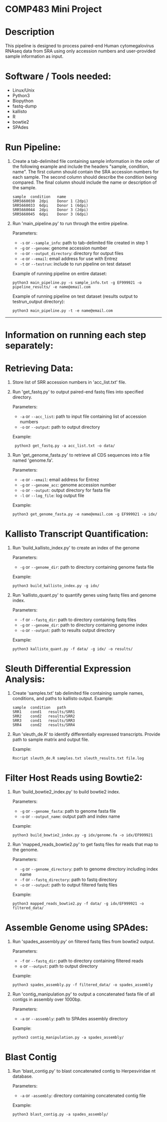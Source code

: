 # COMP483 Mini Project 

# Description

This pipeline is designed to process paired-end Human cytomegalovirus RNAseq data from SRA using only accession numbers and user-provided sample information as input. 

# Software / Tools needed:

- Linux/Unix
- Python3
- Biopython
- fastq-dump
- kallisto
- R
- bowtie2
- SPAdes

# Run Pipeline:

1. Create a tab-delimited file containing sample information in the order of the following example and include the headers "sample, condition, name". The first column should contain the SRA accession numbers for each sample. The second column should describe the condition being compared. The final column should include the name or description of the sample.
	```
	sample	condition	name
	SRR5660030	2dpi	Donor 1 (2dpi)
	SRR5660033	6dpi	Donor 1 (6dpi)
	SRR5660044	2dpi	Donor 3 (2dpi)
	SRR5660045	6dpi	Donor 3 (6dpi)
	```

2. Run 'main_pipeline.py' to run through the entire pipeline.
	
	Parameters:

	- ``-s`` or ``--sample_info``: path to tab-delimited file created in step 1
	- ``-g`` or ``--genome``: genome accession number
	- ``-o`` or ``--output_directory``: directory for output files
	- ``-e`` or ``--email``: email address for use with Entrez
	- ``-t`` or ``--testrun``: include to run pipeline on test dataset

	Example of running pipeline on entire dataset:
	```
	python3 main_pipeline.py -s sample_info.txt -g EF999921 -o pipeline_results/ -e name@email.com
	```

	Example of running pipeline on test dataset (results output to testrun_output directory):
	```
	python3 main_pipeline.py -t -e name@email.com
	```

---

# Information on running each step separately:
	
# Retrieving Data:

1. Store list of SRR accession numbers in 'acc_list.txt' file.
2. Run 'get_fastq.py' to output paired-end fastq files into specified directory.
	
	Parameters: 

	- ``-a`` or ``--acc_list``: path to input file containing list of accession numbers
	- ``-o`` or ``--output``: path to output directory

	Example:
	```
	 python3 get_fastq.py -a acc_list.txt -o data/
	```
3. Run 'get_genome_fasta.py' to retrieve all CDS sequences into a file named 'genome.fa'.

	Parameters:

	- ``-e`` or ``--email``: email address for Entrez
	- ``-g`` or ``--genome_acc``: genome accession number
	- ``-o`` or ``--output``: output directory for fasta file    
	- ``-l`` or ``--log_file``: log output file	

	Example:
	```
	python3 get_genome_fasta.py -e name@email.com -g EF999921 -o idx/
	```
# Kallisto Transcript Quantification:

1. Run 'build_kallisto_index.py' to create an index of the genome

	Parameters:

	- ``-g`` or ``--genome_dir``: path to directory containing genome fasta file

	Example:
	```
	python3 build_kallisto_index.py -g idx/
	```
2. Run 'kallisto_quant.py' to quantify genes using fastq files and genome index.

	Parameters:

	- ``-f`` or ``--fastq_dir``: path to directory containing fastq files
	- ``-g`` or ``--genome_dir``: path to directory containing genome index
	- ``-o`` or ``--output``: path to results output directory 

	Example:
	```
	python3 kallisto_quant.py -f data/ -g idx/ -o results/
	```
# Sleuth Differential Expression Analysis:

1. Create 'samples.txt' tab delimited file containing sample names, conditions, and paths to kallisto output. Example:

	```
	sample	condition	path
	SRR1	cond1	results/SRR1
	SRR2	cond2	results/SRR2
	SRR3	cond1	results/SRR3
	SRR4	cond2	results/SRR4
	```

2. Run 'sleuth_de.R' to identify differentially expressed transcripts. Provide path to sample matrix and output file.

	Example:
	```
	Rscript sleuth_de.R samples.txt sleuth_results.txt file.log
	```
# Filter Host Reads using Bowtie2:

1. Run 'build_bowtie2_index.py' to build bowtie2 index. 

	Parameters:
	
	- ``-g`` or ``--genome_fasta``: path to genome fasta file
	- ``-o`` or ``--output_name``: output path and index name

	Example:
	```
	python3 build_bowtie2_index.py -g idx/genome.fa -o idx/EF999921
	```
2. Run 'mapped_reads_bowtie2.py' to get fastq files for reads that map to the genome. 

	Parameters:
	
	- ``-g`` or ``--genome_directory``: path to genome directory including index name
	- ``-f`` or ``--fastq_directory``: path to fastq directory
	- ``-o`` or ``--output``: path to output filtered fastq files

	Example:
	```
	python3 mapped_reads_bowtie2.py -f data/ -g idx/EF999921 -o filtered_data/
	```

# Assemble Genome using SPAdes:

1. Run 'spades_assembly.py' on filtered fastq files from bowtie2 output. 

	Parameters:
	
	- ``-f`` or ``--fastq_dir``: path to directory containing filtered reads
	- ``o`` or ``--output``: path to output directory

	Example:
	```
	python3 spades_assembly.py -f filtered_data/ -o spades_assembly 
	```

2. Run 'contig_manipulation.py' to output a concatenated fasta file of all contigs in assembly over 1000bp.

	Parameters:

	- ``-a`` or ``--assembly``: path to SPAdes assembly directory

	Example:
	```
	python3 contig_manipulation.py -a spades_assembly/
	```

# Blast Contig

1. Run 'blast_contig.py' to blast concatenated contig to Herpesviridae nt database.

	Parameters: 
	
	- ``-a`` or ``-assembly``: directory containing concatenated contig file

	Example:
	```
	python3 blast_contig.py -a spades_assembly/
	```

